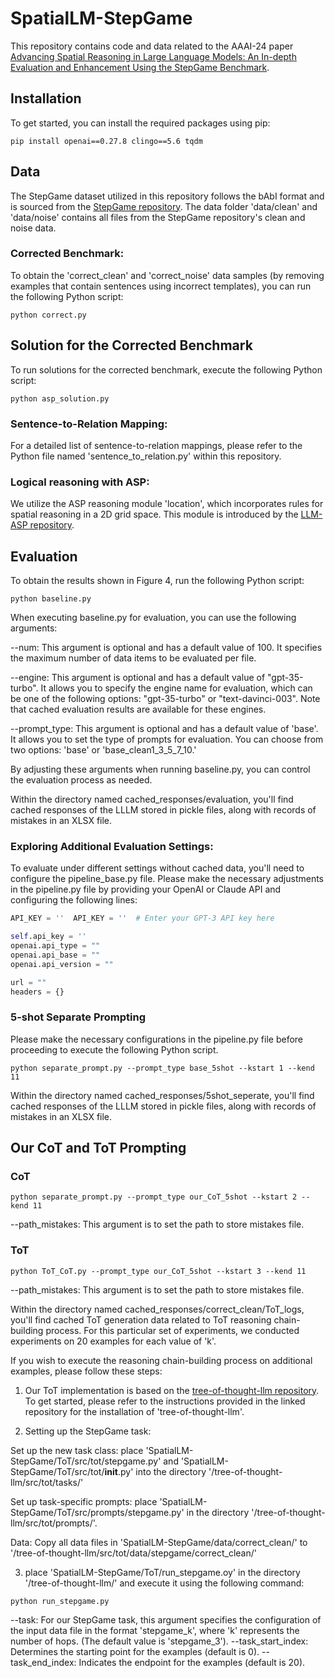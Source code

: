 # SpatialLM-StepGame
This repository contains code and data related to the AAAI-24 paper [Advancing Spatial Reasoning in Large Language Models: An In-depth Evaluation and Enhancement Using the StepGame Benchmark](https://arxiv.org/abs/2401.03991).


## Installation
To get started, you can install the required packages using pip:

```shell
pip install openai==0.27.8 clingo==5.6 tqdm
```

## Data

The StepGame dataset utilized in this repository follows the bAbI format and is sourced from the [StepGame repository](https://github.com/ZhengxiangShi/StepGame/tree/main/Code/babi_format/). The data folder 'data/clean' and 'data/noise' contains all files from the StepGame repository's clean and noise data.

### Corrected Benchmark:
To obtain the 'correct_clean' and 'correct_noise' data samples (by removing examples that contain sentences using incorrect templates), you can run the following Python script:

```shell
python correct.py
```

## Solution for the Corrected Benchmark
To run solutions for the corrected benchmark, execute the following Python script:
```shell
python asp_solution.py
```

### Sentence-to-Relation Mapping:
For a detailed list of sentence-to-relation mappings, please refer to the Python file named 'sentence_to_relation.py' within this repository.

### Logical reasoning with ASP:
We utilize the ASP reasoning module 'location', which incorporates rules for spatial reasoning in a 2D grid space. This module is introduced by the [LLM-ASP repository](https://github.com/azreasoners/LLM-ASP).


## Evaluation
To obtain the results shown in Figure 4, run the following Python script:
```shell
python baseline.py
```
When executing baseline.py for evaluation, you can use the following arguments:

--num: This argument is optional and has a default value of 100. It specifies the maximum number of data items to be evaluated per file.

--engine: This argument is optional and has a default value of "gpt-35-turbo". It allows you to specify the engine name for evaluation, which can be one of the following options: "gpt-35-turbo" or "text-davinci-003". Note that cached evaluation results are available for these engines.

--prompt_type: This argument is optional and has a default value of 'base'. It allows you to set the type of prompts for evaluation. You can choose from two options: 'base' or 'base_clean1_3_5_7_10.'

By adjusting these arguments when running baseline.py, you can control the evaluation process as needed.

Within the directory named cached_responses/evaluation, you'll find cached responses of the LLLM stored in pickle files, along with records of mistakes in an XLSX file.

### Exploring Additional Evaluation Settings:
To evaluate under different settings without cached data, you'll need to configure the pipeline_base.py file. Please make the necessary adjustments in the pipeline.py file by providing your OpenAI or Claude API and configuring the following lines:
```python
API_KEY = ''  API_KEY = ''  # Enter your GPT-3 API key here

self.api_key = ''
openai.api_type = ""
openai.api_base = ""
openai.api_version = ""

url = ""            
headers = {}   
```

### 5-shot Separate Prompting
Please make the necessary configurations in the pipeline.py file before proceeding to execute the following Python script.
```shell
python separate_prompt.py --prompt_type base_5shot --kstart 1 --kend 11 
```
Within the directory named cached_responses/5shot_seperate, you'll find cached responses of the LLLM stored in pickle files, along with records of mistakes in an XLSX file.

## Our CoT and ToT Prompting

### CoT
```shell
python separate_prompt.py --prompt_type our_CoT_5shot --kstart 2 --kend 11 
```
--path_mistakes: This argument is to set the path to store mistakes file.

### ToT

```shell
python ToT_CoT.py --prompt_type our_CoT_5shot --kstart 3 --kend 11 
```
--path_mistakes: This argument is to set the path to store mistakes file.

Within the directory named cached_responses/correct_clean/ToT_logs, you'll find cached ToT generation data related to ToT reasoning chain-building process. For this particular set of experiments, we conducted experiments on 20 examples for each value of 'k'.

If you wish to execute the reasoning chain-building process on additional examples, please follow these steps:

1. Our ToT implementation is based on the [tree-of-thought-llm repository](https://github.com/princeton-nlp/tree-of-thought-llm). To get started, please refer to the instructions provided in the linked repository for the installation of 'tree-of-thought-llm'.

2. Setting up the StepGame task:

Set up the new task class: place 'SpatialLM-StepGame/ToT/src/tot/stepgame.py' and 'SpatialLM-StepGame/ToT/src/tot/__init__.py' into the directory '/tree-of-thought-llm/src/tot/tasks/'

Set up task-specific prompts: place 'SpatialLM-StepGame/ToT/src/prompts/stepgame.py' in the directory '/tree-of-thought-llm/src/tot/prompts/'. 

Data: Copy all data files  in 'SpatialLM-StepGame/data/correct_clean/' to '/tree-of-thought-llm/src/tot/data/stepgame/correct_clean/'



3. place 'SpatialLM-StepGame/ToT/run_stepgame.oy' in the directory '/tree-of-thought-llm/' and execute it using the following command: 
```shell
python run_stepgame.py
```
--task: For our StepGame task, this argument specifies the configuration of the input data file in the format 'stepgame_k', where 'k' represents the number of hops. (The default value is 'stepgame_3').
--task_start_index: Determines the starting point for the examples (default is 0).
--task_end_index: Indicates the endpoint for the examples (default is 20).
